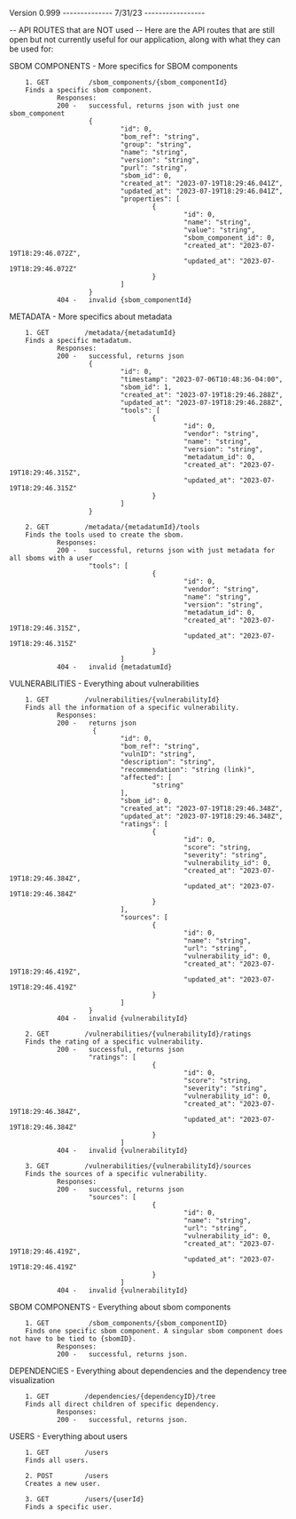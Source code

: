Version 0.999 -------------- 7/31/23 -----------------

-- API ROUTES that are NOT used --
Here are the API routes that are still open but not currently useful for our application, along with what they can be used for:


SBOM COMPONENTS - More specifics for SBOM components

        1. GET          /sbom_components/{sbom_componentId}
        Finds a specific sbom component.
                Responses:
                200 -   successful, returns json with just one sbom_component
                        {
                                "id": 0,
                                "bom_ref": "string",
                                "group": "string",
                                "name": "string",
                                "version": "string",
                                "purl": "string",
                                "sbom_id": 0,
                                "created_at": "2023-07-19T18:29:46.041Z",
                                "updated_at": "2023-07-19T18:29:46.041Z",
                                "properties": [
                                        {
                                                "id": 0,
                                                "name": "string",
                                                "value": "string",
                                                "sbom_component_id": 0,
                                                "created_at": "2023-07-19T18:29:46.072Z",
                                                "updated_at": "2023-07-19T18:29:46.072Z"
                                        }
                                ]
                        }
                404 -   invalid {sbom_componentId}


METADATA - More specifics about metadata

        1. GET         /metadata/{metadatumId}
        Finds a specific metadatum.
                Responses:
                200 -   successful, returns json
                        {
                                "id": 0,
                                "timestamp": "2023-07-06T10:48:36-04:00",
                                "sbom_id": 1,
                                "created_at": "2023-07-19T18:29:46.288Z",
                                "updated_at": "2023-07-19T18:29:46.288Z",
                                "tools": [
                                        {
                                                "id": 0,
                                                "vendor": "string",
                                                "name": "string",
                                                "version": "string",
                                                "metadatum_id": 0,
                                                "created_at": "2023-07-19T18:29:46.315Z",
                                                "updated_at": "2023-07-19T18:29:46.315Z"
                                        }
                                ]
                        }

        2. GET         /metadata/{metadatumId}/tools
        Finds the tools used to create the sbom.
                Responses:
                200 -   successful, returns json with just metadata for all sboms with a user
                        "tools": [
                                        {
                                                "id": 0,
                                                "vendor": "string",
                                                "name": "string",
                                                "version": "string",
                                                "metadatum_id": 0,
                                                "created_at": "2023-07-19T18:29:46.315Z",
                                                "updated_at": "2023-07-19T18:29:46.315Z"
                                        }
                                ]
                404 -   invalid {metadatumId}


VULNERABILITIES - Everything about vulnerabilities

        1. GET         /vulnerabilities/{vulnerabilityId}
        Finds all the information of a specific vulnerability.
                Responses:
                200 -   returns json
                         {
                                "id": 0,
                                "bom_ref": "string",
                                "vulnID": "string",
                                "description": "string",
                                "recommendation": "string (link)",
                                "affected": [
                                        "string"
                                ],
                                "sbom_id": 0,
                                "created_at": "2023-07-19T18:29:46.348Z",
                                "updated_at": "2023-07-19T18:29:46.348Z",
                                "ratings": [
                                        {
                                                "id": 0,
                                                "score": "string,
                                                "severity": "string",
                                                "vulnerability_id": 0,
                                                "created_at": "2023-07-19T18:29:46.384Z",
                                                "updated_at": "2023-07-19T18:29:46.384Z"
                                        }
                                ],
                                "sources": [
                                        {
                                                "id": 0,
                                                "name": "string",
                                                "url": "string",
                                                "vulnerability_id": 0,
                                                "created_at": "2023-07-19T18:29:46.419Z",
                                                "updated_at": "2023-07-19T18:29:46.419Z"
                                        }
                                ]
                        }
                404 -   invalid {vulnerabilityId}

        2. GET         /vulnerabilities/{vulnerabilityId}/ratings
        Finds the rating of a specific vulnerability.
                200 -   successful, returns json
                        "ratings": [
                                        {
                                                "id": 0,
                                                "score": "string,
                                                "severity": "string",
                                                "vulnerability_id": 0,
                                                "created_at": "2023-07-19T18:29:46.384Z",
                                                "updated_at": "2023-07-19T18:29:46.384Z"
                                        }
                                ]
                404 -   invalid {vulnerabilityId}

        3. GET         /vulnerabilities/{vulnerabilityId}/sources
        Finds the sources of a specific vulnerability.
                Responses: 
                200 -   successful, returns json
                        "sources": [
                                        {
                                                "id": 0,
                                                "name": "string",
                                                "url": "string",
                                                "vulnerability_id": 0,
                                                "created_at": "2023-07-19T18:29:46.419Z",
                                                "updated_at": "2023-07-19T18:29:46.419Z"
                                        }
                                ]
                404 -   invalid {vulnerabilityId}

SBOM COMPONENTS - Everything about sbom components

        1. GET          /sbom_components/{sbom_componentID}
        Finds one specific sbom component. A singular sbom component does not have to be tied to {sbomID}.
                Responses: 
                200 -   successful, returns json.

DEPENDENCIES - Everything about dependencies and the dependency tree visualization 

        1. GET         /dependencies/{dependencyID}/tree
        Finds all direct children of specific dependency.
                Responses:
                200 -   successful, returns json.

USERS - Everything about users

        1. GET         /users
        Finds all users.

        2. POST        /users
        Creates a new user.

        3. GET         /users/{userId}
        Finds a specific user.